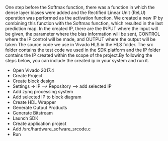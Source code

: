 One step before the Softmax function, there was a function in which the dense layer biases were added and the Rectified Linear Unit (ReLU) operation was performed as the activation function. We created a new IP by combining this function with the Softmax function, which resulted in the last prediction map. In the created IP, there are the INPUT where the input will be given, the parameter where the bias information will be sent, CONTROL where the IP control will be made, and OUTPUT where the output will be taken
The source code we use in Vivado HLS in the HLS folder. The src folder contains the test code we used in the SDK platform and the IP folder contains the IP created within the scope of the project.By following the steps below, you can include the created ip in your system and run it.

- Open Vivado 2017.4
- Create Project
- Create block design
- Settings -> IP --> Repository --> add selected IP
- Add zynq processing system
- Add selected IP to block diagram
- Create HDL Wrapper
- Generate Output Products
- Generate Bitstream
- Launch SDK
- Create application project
- Add /src/hardware_sofware_srcode.c
- Run
